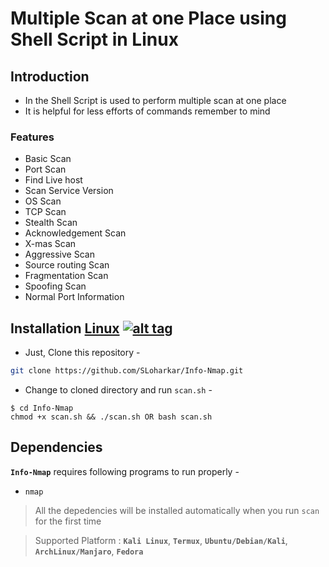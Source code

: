 # Multiple Scan at one Place using Shell Script in Linux

## Introduction 
- In the Shell Script is used to perform multiple scan at one place 
- It is helpful for less efforts of commands remember to mind 

### Features

- Basic Scan 
- Port Scan
- Find Live host
- Scan Service Version
- OS Scan
- TCP Scan
- Stealth Scan
- Acknowledgement Scan
- X-mas Scan
- Aggressive Scan
- Source routing Scan
- Fragmentation Scan
- Spoofing Scan
- Normal Port Information

## Installation [Linux](https://wikipedia.org/wiki/Linux) [![alt tag](http://icons.iconarchive.com/icons/dakirby309/simply-styled/32/OS-Linux-icon.png)](https://fr.wikipedia.org/wiki/Linux)
- Just, Clone this repository -
```bash
git clone https://github.com/SLoharkar/Info-Nmap.git
```
- Change to cloned directory and run `scan.sh` -
````
$ cd Info-Nmap
chmod +x scan.sh && ./scan.sh OR bash scan.sh
````
## Dependencies
**`Info-Nmap`** requires following programs to run properly -
- `nmap`

> All the depedencies will be installed automatically when you run `scan` for the first time

> Supported Platform : **`Kali Linux`**, **`Termux`**, **`Ubuntu/Debian/Kali`**, **`ArchLinux/Manjaro`**, **`Fedora`**
